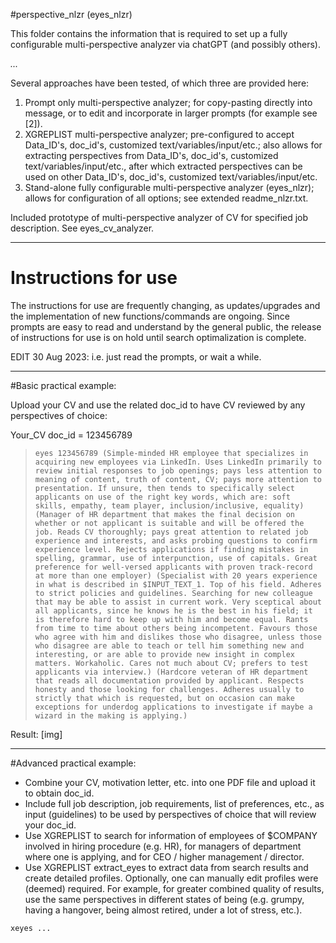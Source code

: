 #perspective_nlzr (eyes_nlzr)

This folder contains the information that is required to set up a fully configurable multi-perspective analyzer via chatGPT (and possibly others).
   
_..._   

Several approaches have been tested, of which three are provided here:  

1. Prompt only multi-perspective analyzer; for copy-pasting directly into message, or to edit and incorporate in larger prompts (for example see [2]).  
2. XGREPLIST multi-perspective analyzer; pre-configured to accept Data_ID's, doc_id's, customized text/variables/input/etc.; also allows for extracting perspectives from Data_ID's, doc_id's, customized text/variables/input/etc., after which extracted perspectives can be used on other Data_ID's, doc_id's, customized text/variables/input/etc.  
3. Stand-alone fully configurable multi-perspective analyzer (eyes_nlzr); allows for configuration of all options; see extended readme_nlzr.txt.

Included prototype of multi-perspective analyzer of CV for specified job description. See eyes_cv_analyzer.
  
____

# Instructions for use

The instructions for use are frequently changing, as updates/upgrades and the implementation of new functions/commands are ongoing. Since prompts are easy to read and understand by the general public, the release of instructions for use is on hold until search optimalization is complete.

EDIT 30 Aug 2023: i.e. just read the prompts, or wait a while.

----

#Basic practical example:

Upload your CV and use the related doc_id to have CV reviewed by any perspectives of choice:

Your_CV doc_id = 123456789

>`eyes 123456789 (Simple-minded HR employee that specializes in acquiring new employees via LinkedIn. Uses LinkedIn primarily to review initial responses to job openings; pays less attention to meaning of content, truth of content, CV; pays more attention to presentation. If unsure, then tends to specifically select applicants on use of the right key words, which are: soft skills, empathy, team player, inclusion/inclusive, equality) (Manager of HR department that makes the final decision on whether or not applicant is suitable and will be offered the job. Reads CV thoroughly; pays great attention to related job experience and interests, and asks probing questions to confirm experience level. Rejects applications if finding mistakes in spelling, grammar, use of interpunction, use of capitals. Great preference for well-versed applicants with proven track-record at more than one employer) (Specialist with 20 years experience in what is described in $INPUT_TEXT_1. Top of his field. Adheres to strict policies and guidelines. Searching for new colleague that may be able to assist in current work. Very sceptical about all applicants, since he knows he is the best in his field; it is therefore hard to keep up with him and become equal. Rants from time to time about others being incompetent. Favours those who agree with him and dislikes those who disagree, unless those who disagree are able to teach or tell him something new and interesting, or are able to provide new insight in complex matters. Workaholic. Cares not much about CV; prefers to test applicants via interview.) (Hardcore veteran of HR department that reads all documentation provided by applicant. Respects honesty and those looking for challenges. Adheres usually to strictly that which is requested, but on occasion can make exceptions for underdog applications to investigate if maybe a wizard in the making is applying.)`

Result: [img]


____

#Advanced practical example:

- Combine your CV, motivation letter, etc. into one PDF file and upload it to obtain doc_id.  
- Include full job description, job requirements, list of preferences, etc., as input (guidelines) to be used by perspectives of choice that will review your doc_id.  
- Use XGREPLIST to search for information of employees of $COMPANY involved in hiring procedure (e.g. HR), for managers of department where one is applying, and for CEO / higher management / director.
- Use XGREPLIST extract_eyes to extract data from search results and create detailed profiles. Optionally, one can manually edit profiles were (deemed) required. For example, for greater combined quality of results, use the same perspectives in different states of being (e.g. grumpy, having a hangover, being almost retired, under a lot of stress, etc.).

`xeyes ...`

